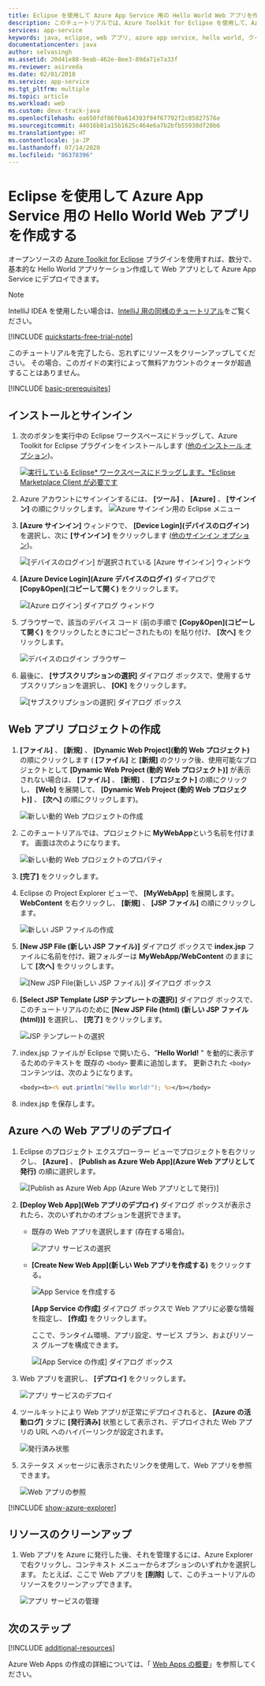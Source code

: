 ```yaml
---
title: Eclipse を使用して Azure App Service 用の Hello World Web アプリを作成する
description: このチュートリアルでは、Azure Toolkit for Eclipse を使用して、Azure 用の Hello World Web アプリを作成する方法について説明します。
services: app-service
keywords: java, eclipse, web アプリ, azure app service, hello world, クイック スタート
documentationcenter: java
author: selvasingh
ms.assetid: 20d41e88-9eab-462e-8ee3-89da71e7a33f
ms.reviewer: asirveda
ms.date: 02/01/2018
ms.service: app-service
ms.tgt_pltfrm: multiple
ms.topic: article
ms.workload: web
ms.custom: devx-track-java
ms.openlocfilehash: ea650fdf86f0a614303f94f67792f2c05827576e
ms.sourcegitcommit: 44016b81a15b1625c464e6a7b2bfb55938df20b6
ms.translationtype: HT
ms.contentlocale: ja-JP
ms.lasthandoff: 07/14/2020
ms.locfileid: "86378396"
---
```

# <a name="create-a-hello-world-web-app-for-azure-app-service-using-eclipse"></a>Eclipse を使用して Azure App Service 用の Hello World Web アプリを作成する

オープンソースの [Azure Toolkit for Eclipse](https://marketplace.eclipse.org/content/azure-toolkit-eclipse) プラグインを使用すれば、数分で、基本的な Hello World アプリケーション作成して Web アプリとして Azure App Service にデプロイできます。

> [!NOTE]
>
> IntelliJ IDEA を使用したい場合は、[IntelliJ 用の同様のチュートリアル][intellij-hello-world]をご覧ください。
>
>[!INCLUDE [quickstarts-free-trial-note](includes/quickstarts-free-trial-note.md)]
>
> このチュートリアルを完了したら、忘れずにリソースをクリーンアップしてください。 その場合、このガイドの実行によって無料アカウントのクォータが超過することはありません。
>

[!INCLUDE [basic-prerequisites](includes/basic-prerequisites.md)]

## <a name="installation-and-sign-in"></a>インストールとサインイン

1. 次のボタンを実行中の Eclipse ワークスペースにドラッグして、Azure Toolkit for Eclipse プラグインをインストールします ([他のインストール オプション](installation.md))。

    [![実行している Eclipse* ワークスペースにドラッグします。*Eclipse Marketplace Client が必要です](https://marketplace.eclipse.org/sites/all/themes/solstice/public/images/marketplace/btn-install.png)](http://marketplace.eclipse.org/marketplace-client-intro?mpc_install=1919278 "実行している Eclipse* ワークスペースにドラッグします。*Eclipse Marketplace Client が必要です")

1. Azure アカウントにサインインするには、 **[ツール]** 、 **[Azure]** 、 **[サインイン]** の順にクリックします。
   ![Azure サインイン用の Eclipse メニュー][I01]

1. **[Azure サインイン]** ウィンドウで、 **[Device Login]\(デバイスのログイン\)** を選択し、次に **[サインイン]** をクリックします ([他のサインイン オプション](sign-in-instructions.md))。

   ![[デバイスのログイン] が選択されている [Azure サインイン] ウィンドウ][I02]

1. **[Azure Device Login]\(Azure デバイスのログイ\)** ダイアログで **[Copy&Open]\(コピーして開く\)** をクリックします。

   ![[Azure ログイン] ダイアログ ウィンドウ][I03]

1. ブラウザーで、該当のデバイス コード (前の手順で **[Copy&Open]\(コピーして開く\)** をクリックしたときにコピーされたもの) を貼り付け、 **[次へ]** をクリックします。

   ![デバイスのログイン ブラウザー][I04]

1. 最後に、 **[サブスクリプションの選択]** ダイアログ ボックスで、使用するサブスクリプションを選択し、 **[OK]** をクリックします。

   ![[サブスクリプションの選択] ダイアログ ボックス][I05]

## <a name="creating-web-app-project"></a>Web アプリ プロジェクトの作成

1. **[ファイル]** 、 **[新規]** 、 **[Dynamic Web Project]\(動的 Web プロジェクト\)** の順にクリックします ( **[ファイル]** と **[新規]** のクリック後、使用可能なプロジェクトとして **[Dynamic Web Project (動的 Web プロジェクト)]** が表示されない場合は、 **[ファイル]** 、 **[新規]** 、 **[プロジェクト]** の順にクリックし、 **[Web]** を展開して、 **[Dynamic Web Project (動的 Web プロジェクト)]** 、 **[次へ]** の順にクリックします)。

   ![新しい動的 Web プロジェクトの作成][file-new-dynamic-web-project]

2. このチュートリアルでは、プロジェクトに **MyWebApp**という名前を付けます。 画面は次のようになります。
   
   ![新しい動的 Web プロジェクトのプロパティ][dynamic-web-project-properties]

3. **[完了]** をクリックします。

4. Eclipse の Project Explorer ビューで、 **[MyWebApp]** を展開します。 **WebContent** を右クリックし、 **[新規]** 、 **[JSP ファイル]** の順にクリックします。

   ![新しい JSP ファイルの作成][create-new-jsp-file]

5. **[New JSP File (新しい JSP ファイル)]** ダイアログ ボックスで **index.jsp** ファイルに名前を付け、親フォルダーは **MyWebApp/WebContent** のままにして **[次へ]** をクリックします。

   ![[New JSP File\(新しい JSP ファイル\)] ダイアログ ボックス][new-jsp-file-dialog]

6. **[Select JSP Template (JSP テンプレートの選択)]** ダイアログ ボックスで、このチュートリアルのために **[New JSP File (html) (新しい JSP ファイル (html))]** を選択し、 **[完了]** をクリックします。

   ![JSP テンプレートの選択][select-jsp-template]

7. index.jsp ファイルが Eclipse で開いたら、"**Hello World!** " を動的に表示するためのテキストを 既存の `<body>` 要素に追加します。 更新された `<body>` コンテンツは、次のようになります。
   
   ```jsp
   <body><b><% out.println("Hello World!"); %></b></body>
   ```

8. index.jsp を保存します。

## <a name="deploying-web-app-to-azure"></a>Azure への Web アプリのデプロイ

1. Eclipse のプロジェクト エクスプローラー ビューでプロジェクトを右クリックし、 **[Azure]** 、 **[Publish as Azure Web App]\(Azure Web アプリとして発行\)** の順に選択します。
   
   ![[Publish as Azure Web App (Azure Web アプリとして発行)]][publish-as-azure-web-app]

1. **[Deploy Web App]\(Web アプリのデプロイ\)** ダイアログ ボックスが表示されたら、次のいずれかのオプションを選択できます。

   * 既存の Web アプリを選択します (存在する場合)。

      ![アプリ サービスの選択][select-app-service]

   * **[Create New Web App]\(新しい Web アプリを作成する\)** をクリックする。

      ![App Service を作成する][create-app-service]

      **[App Service の作成]** ダイアログ ボックスで Web アプリに必要な情報を指定し、 **[作成]** をクリックします。

      ここで、ランタイム環境、アプリ設定、サービス プラン、およびリソース グループを構成できます。

      ![[App Service の作成] ダイアログ ボックス][create-app-service-dialog]

1. Web アプリを選択し、 **[デプロイ]** をクリックします。

   ![アプリ サービスのデプロイ][deploy-app-service]

1. ツールキットにより Web アプリが正常にデプロイされると、 **[Azure の活動ログ]** タブに **[発行済み]** 状態として表示され、デプロイされた Web アプリの URL へのハイパーリンクが設定されます。

   ![発行済み状態][publish-status]

1. ステータス メッセージに表示されたリンクを使用して、Web アプリを参照できます。

   ![Web アプリの参照][browse-web-app]

[!INCLUDE [show-azure-explorer](includes/show-azure-explorer.md)]

## <a name="cleaning-up-resources"></a>リソースのクリーンアップ

1. Web アプリを Azure に発行した後、それを管理するには、Azure Explorer で右クリックし、コンテキスト メニューからオプションのいずれかを選択します。 たとえば、ここで Web アプリを **[削除]** して、このチュートリアルのリソースをクリーンアップできます。

   ![アプリ サービスの管理][manage-app-service]

## <a name="next-steps"></a>次のステップ

[!INCLUDE [additional-resources](includes/additional-resources.md)]

Azure Web Apps の作成の詳細については、「 [Web Apps の概要]」を参照してください。

<!-- URL List -->

[Azure Toolkit for Eclipse]: azure-toolkit-for-eclipse.md
[Azure Toolkit for IntelliJ]: ../toolkit-for-intellij
[intellij-hello-world]: ../toolkit-for-intellij/create-hello-world-web-app.md
[Web Apps の概要]: /azure/app-service/app-service-web-overview
[Apache Tomcat]: http://tomcat.apache.org/
[Jetty]: http://www.eclipse.org/jetty/
[Legacy Version]: create-hello-world-web-app-legacy-version.md

<!-- IMG List -->
[I01]: media/sign-in-instructions/I01.png
[I02]: media/sign-in-instructions/I02.png
[I03]: media/sign-in-instructions/I03.png
[I04]: media/sign-in-instructions/I04.png
[I05]: media/sign-in-instructions/I05.png

[browse-web-app]: media/create-hello-world-web-app/browse-web-app.png
[file-new-dynamic-web-project]: media/create-hello-world-web-app/file-new-dynamic-web-project.png
[dynamic-web-project-properties]: media/create-hello-world-web-app/dynamic-web-project-properties.png
[create-new-jsp-file]: media/create-hello-world-web-app/create-new-jsp-file.png
[new-jsp-file-dialog]: media/create-hello-world-web-app/new-jsp-file-dialog.png
[select-jsp-template]: media/create-hello-world-web-app/select-jsp-template.png
[publish-as-azure-web-app]: media/create-hello-world-web-app/publish-as-azure-web-app.png
[deploy-web-app-dialog]: media/create-hello-world-web-app/deploy-web-app-dialog.png
[select-app-service]: media/create-hello-world-web-app/select-app-service.png
[create-app-service-dialog]: media/create-hello-world-web-app/create-app-service-dialog.png
[publish-status]: media/create-hello-world-web-app/publish-status.png
[create-app-service]: media/create-hello-world-web-app/create-app-service.png
[deploy-app-service]: media/create-hello-world-web-app/deploy-app-service.png
[manage-app-service]: media/create-hello-world-web-app/manage-app-service.png
